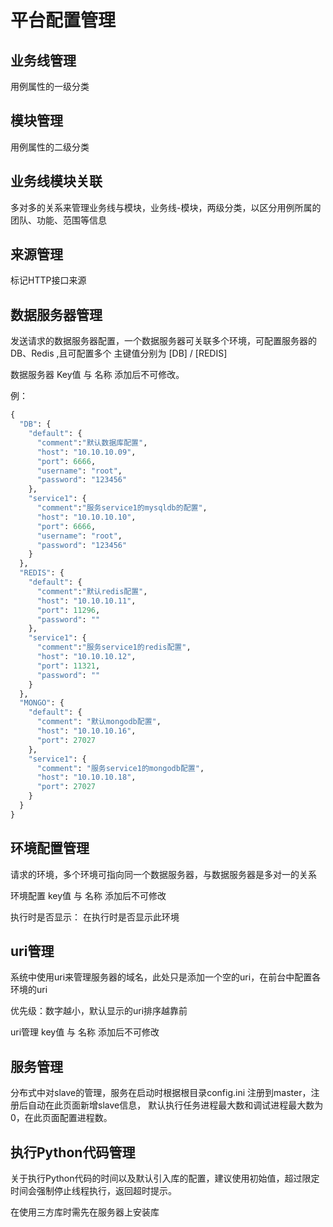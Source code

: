# 平台配置管理

## 业务线管理

用例属性的一级分类

## 模块管理

用例属性的二级分类

## 业务线模块关联

多对多的关系来管理业务线与模块，业务线-模块，两级分类，以区分用例所属的团队、功能、范围等信息

## 来源管理

标记HTTP接口来源

## 数据服务器管理

发送请求的数据服务器配置，一个数据服务器可关联多个环境，可配置服务器的 DB、Redis ,且可配置多个 主键值分别为 [DB] / [REDIS]

数据服务器 Key值 与 名称 添加后不可修改。

例：

```python
{
  "DB": {
    "default": {
      "comment":"默认数据库配置",
      "host": "10.10.10.09",
      "port": 6666,
      "username": "root",
      "password": "123456"
    },
    "service1": {
      "comment":"服务service1的mysqldb的配置",
      "host": "10.10.10.10",
      "port": 6666,
      "username": "root",
      "password": "123456"
    }
  },
  "REDIS": {
    "default": {
      "comment":"默认redis配置",
      "host": "10.10.10.11",
      "port": 11296,
      "password": ""
    },
    "service1": {
      "comment":"服务service1的redis配置",
      "host": "10.10.10.12",
      "port": 11321,
      "password": ""
    }
  },
  "MONGO": {
    "default": {
      "comment": "默认mongodb配置",
      "host": "10.10.10.16",
      "port": 27027
    },
    "service1": {
      "comment": "服务service1的mongodb配置",
      "host": "10.10.10.18",
      "port": 27027
    }
  }
}
```

## 环境配置管理

请求的环境，多个环境可指向同一个数据服务器，与数据服务器是多对一的关系

环境配置 key值 与 名称 添加后不可修改

执行时是否显示： 在执行时是否显示此环境

## uri管理

系统中使用uri来管理服务器的域名，此处只是添加一个空的uri，在前台中配置各环境的uri

优先级：数字越小，默认显示的uri排序越靠前

uri管理 key值 与 名称 添加后不可修改

## 服务管理

分布式中对slave的管理，服务在启动时根据根目录config.ini 注册到master，注册后自动在此页面新增slave信息，
默认执行任务进程最大数和调试进程最大数为0，在此页面配置进程数。

## 执行Python代码管理

关于执行Python代码的时间以及默认引入库的配置，建议使用初始值，超过限定时间会强制停止线程执行，返回超时提示。

在使用三方库时需先在服务器上安装库











